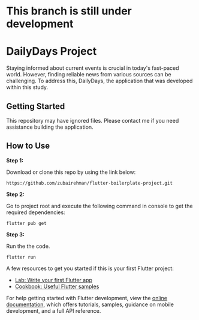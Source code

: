 # This branch is still under development


# DailyDays Project

Staying informed about current events is crucial in today's fast-paced world. However, finding reliable news from various sources can be challenging. To address this, DailyDays, the application that was developed within this study.

## Getting Started

This repository may have ignored files. Please contact me if you need assistance building the application.

## How to Use 

**Step 1:**

Download or clone this repo by using the link below:

```
https://github.com/zubairehman/flutter-boilerplate-project.git
```

**Step 2:**

Go to project root and execute the following command in console to get the required dependencies: 

```
flutter pub get 
```

**Step 3:**

Run the the code.

```
flutter run
```

A few resources to get you started if this is your first Flutter project:

- [Lab: Write your first Flutter app](https://docs.flutter.dev/get-started/codelab)
- [Cookbook: Useful Flutter samples](https://docs.flutter.dev/cookbook)

For help getting started with Flutter development, view the
[online documentation](https://docs.flutter.dev/), which offers tutorials,
samples, guidance on mobile development, and a full API reference.
